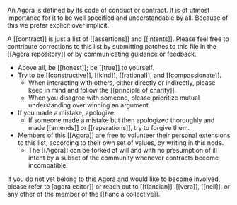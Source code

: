 An Agora is defined by its code of conduct or contract. It is of utmost importance for it to be well specified and understandable by all. Because of this we prefer explicit over implicit.

A [[contract]] is just a list of [[assertions]] and [[intents]]. Please feel free to contribute corrections to this list by submitting patches to this file in the [[Agora repository]] or by communicating guidance or feedback.

- Above all, be [[honest]]; be [[true]] to yourself.
- Try to be [[constructive]], [[kind]], [[rational]], and [[compassionate]].
  - When interacting with others, either directly or indirectly, please keep in mind and follow the [[principle of charity]].
  - When you disagree with someone, please prioritize mutual understanding over winning an argument.
- If you made a mistake, apologize.
  - If someone made a mistake but then apologized thoroughly and made [[amends]] or [[reparations]], try to forgive them.
- Members of this [[Agora]] are free to volunteer their personal extensions to this list, according to their own set of values, by writing in this node.
  - The [[Agora]] can be forked at will and with no presumption of ill intent by a subset of the community whenever contracts become incompatible.

If you do not yet belong to this Agora and would like to become involved, please refer to [agora editor]] or reach out to [[flancian]], [[vera]], [[neil]], or any other of the member of the [[flancia collective]].

